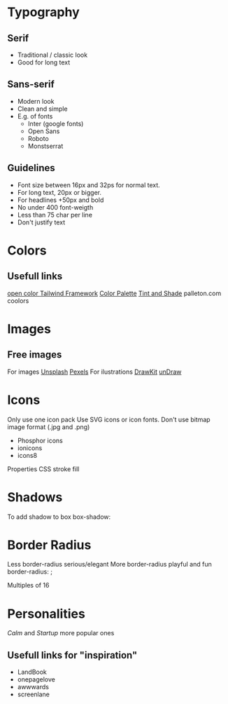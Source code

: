 # Typography

## Serif
- Traditional / classic look
- Good for long text

## Sans-serif
- Modern look
- Clean and simple
- E.g. of fonts
  - Inter (google fonts)
  - Open Sans
  - Roboto
  - Monstserrat

## Guidelines
- Font size between 16px and 32ps for normal text.
- For long text, 20px or bigger.
- For headlines +50px and bold
- No under 400 font-weigth
- Less than 75 char per line
- Don't justify text

# Colors

## Usefull links
[open color ](https://yeun.github.io/open-color/)
[Tailwind Framework](https://tailwindcss.com/)
[Color Palette](https://flatuicolors.com/)
[Tint and Shade](https://maketintsandshades.com/)
palleton.com
coolors

# Images

## Free images
For images
[Unsplash](https://unsplash.com/)
[Pexels](https://www.pexels.com/)
For ilustrations
[DrawKit](https://www.drawkit.com/)
[unDraw](https://undraw.co/)

# Icons
Only use one icon pack
Use SVG icons or icon fonts. Don't use bitmap image format (.jpg and .png)
- Phosphor icons
- ionicons
- icons8

Properties CSS
stroke
fill

# Shadows
To add shadow to box
box-shadow: 

# Border Radius
Less border-radius serious/elegant 
More border-radius playful and fun
border-radius: ;

Multiples of 16

# Personalities

*Calm* and *Startup* more popular ones 

## Usefull links for "inspiration"
- LandBook
- onepagelove
- awwwards
- screenlane
